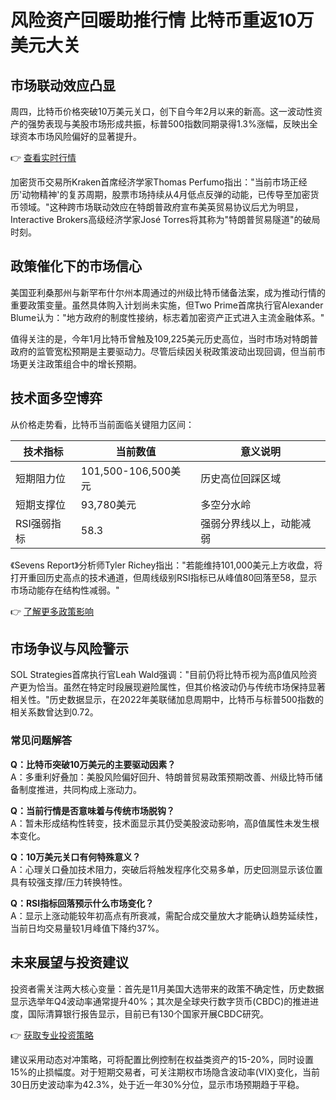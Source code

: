 # 风险资产回暖助推行情 比特币重返10万美元大关

## 市场联动效应凸显
周四，比特币价格突破10万美元关口，创下自今年2月以来的新高。这一波动性资产的强势表现与美股市场形成共振，标普500指数同期录得1.3%涨幅，反映出全球资本市场风险偏好的显著提升。

👉 [查看实时行情](https://bit.ly/okx_welcome)

加密货币交易所Kraken首席经济学家Thomas Perfumo指出："当前市场正经历'动物精神'的复苏周期，股票市场持续从4月低点反弹的动能，已传导至加密货币领域。"这种跨市场联动效应在特朗普政府宣布美英贸易协议后尤为明显，Interactive Brokers高级经济学家José Torres将其称为"特朗普贸易隧道"的破局时刻。

## 政策催化下的市场信心
美国亚利桑那州与新罕布什尔州本周通过的州级比特币储备法案，成为推动行情的重要政策变量。虽然具体购入计划尚未实施，但Two Prime首席执行官Alexander Blume认为："地方政府的制度性接纳，标志着加密资产正式进入主流金融体系。"

值得关注的是，今年1月比特币曾触及109,225美元历史高位，当时市场对特朗普政府的监管宽松预期是主要驱动力。尽管后续因关税政策波动出现回调，但当前市场更关注政策组合中的增长预期。

## 技术面多空博弈
从价格走势看，比特币当前面临关键阻力区间：

| 技术指标       | 当前数值      | 意义说明               |
|----------------|-------------|----------------------|
| 短期阻力位      | 101,500-106,500美元 | 历史高位回踩区域        |
| 短期支撑位      | 93,780美元   | 多空分水岭            |
| RSI强弱指标     | 58.3        | 强弱分界线以上，动能减弱 |

《Sevens Report》分析师Tyler Richey指出："若能维持101,000美元上方收盘，将打开重回历史高点的技术通道，但周线级别RSI指标已从峰值80回落至58，显示市场动能存在结构性减弱。"

👉 [了解更多政策影响](https://bit.ly/okx_welcome)

## 市场争议与风险警示
SOL Strategies首席执行官Leah Wald强调："目前仍将比特币视为高β值风险资产更为恰当。虽然在特定时段展现避险属性，但其价格波动仍与传统市场保持显著相关性。"历史数据显示，在2022年美联储加息周期中，比特币与标普500指数的相关系数曾达到0.72。

### 常见问题解答
**Q：比特币突破10万美元的主要驱动因素？**  
A：多重利好叠加：美股风险偏好回升、特朗普贸易政策预期改善、州级比特币储备制度推进，共同构成上涨动力。

**Q：当前行情是否意味着与传统市场脱钩？**  
A：暂未形成结构性转变，技术面显示其仍受美股波动影响，高β值属性未发生根本变化。

**Q：10万美元关口有何特殊意义？**  
A：心理关口叠加技术阻力，突破后将触发程序化交易多单，历史回测显示该位置具有较强支撑/压力转换特性。

**Q：RSI指标回落预示什么市场变化？**  
A：显示上涨动能较年初高点有所衰减，需配合成交量放大才能确认趋势延续性，当前日均交易量较1月峰值下降约37%。

## 未来展望与投资建议
投资者需关注两大核心变量：首先是11月美国大选带来的政策不确定性，历史数据显示选举年Q4波动率通常提升40%；其次是全球央行数字货币(CBDC)的推进进度，国际清算银行报告显示，目前已有130个国家开展CBDC研究。

👉 [获取专业投资策略](https://bit.ly/okx_welcome)

建议采用动态对冲策略，可将配置比例控制在权益类资产的15-20%，同时设置15%的止损幅度。对于短期交易者，可关注期权市场隐含波动率(VIX)变化，当前30日历史波动率为42.3%，处于近一年30%分位，显示市场预期趋于平稳。